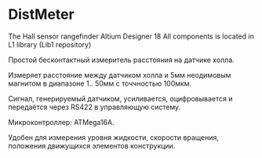 # DistMeter
The Hall sensor rangefinder
Altium Designer 18
All components is located in L1 library (Lib1 repository)

Простой бесконтактный измеритель расстояния на датчике холла.

Измеряет расстояние между датчиком холла и 5мм неодимовым магнитом в диапазоне 1.. 50мм с точчностью 100мкм.

Сигнал, генерируемый датчиком, усиливается, оцифровывается и передаётся через RS422 в управляющую систему.

Микроконтроллер: ATMega16A.

Удобен для измерения уровня жидкости, скорости вращения, положения движущихся элементов конструкции.
